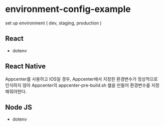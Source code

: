 # environment-config-example
set up environment ( dev, staging, production )

## React
* dotenv

## React Native
Appcenter를 사용하고 IOS일 경우, Appcenter에서 지정한 환경변수가 정상적으로 인식하지 않아 Appcenter의 appcenter-pre-build.sh 쉘을 만들어 환경변수를 지정해줘야한다.

## Node JS
* dotenv
